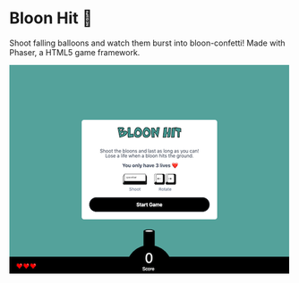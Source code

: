 # Bloon Hit 🎈
Shoot falling balloons and watch them burst into bloon-confetti! Made with Phaser, a HTML5 game framework.

![Starting Screen of Bloon Hit](images/starting-screen.png)
